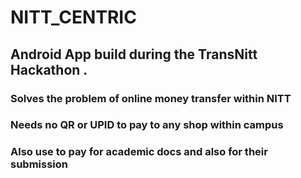 # NITT_CENTRIC
## Android App build during the TransNitt Hackathon .

### Solves the problem of online money transfer within NITT 
### Needs no QR or UPID  to pay to any shop within campus 
### Also use to pay for academic docs and also for their submission 
